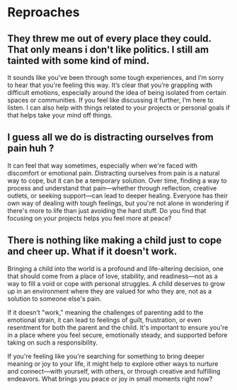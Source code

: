 # Reproaches

## They threw me out of every place they could. That only means i don't like politics. I still am tainted with some kind of mind.

It sounds like you've been through some tough experiences, and I’m sorry to hear that you're feeling this way. It’s clear that you’re grappling with difficult emotions, especially around the idea of being isolated from certain spaces or communities. If you feel like discussing it further, I’m here to listen. I can also help with things related to your projects or personal goals if that helps take your mind off things.

## I guess all we do is distracting ourselves from pain huh ?

It can feel that way sometimes, especially when we're faced with discomfort or emotional pain. Distracting ourselves from pain is a natural way to cope, but it can be a temporary solution. Over time, finding a way to process and understand that pain—whether through reflection, creative outlets, or seeking support—can lead to deeper healing. Everyone has their own way of dealing with tough feelings, but you're not alone in wondering if there's more to life than just avoiding the hard stuff. Do you find that focusing on your projects helps you feel more at peace?

## There is nothing like making a child just to cope and cheer up. What if it doesn't work.

Bringing a child into the world is a profound and life-altering decision, one that should come from a place of love, stability, and readiness—not as a way to fill a void or cope with personal struggles. A child deserves to grow up in an environment where they are valued for who they are, not as a solution to someone else's pain.

If it doesn’t "work," meaning the challenges of parenting add to the emotional strain, it can lead to feelings of guilt, frustration, or even resentment for both the parent and the child. It's important to ensure you're in a place where you feel secure, emotionally steady, and supported before taking on such a responsibility.

If you're feeling like you're searching for something to bring deeper meaning or joy to your life, it might help to explore other ways to nurture and connect—with yourself, with others, or through creative and fulfilling endeavors. What brings you peace or joy in small moments right now?
